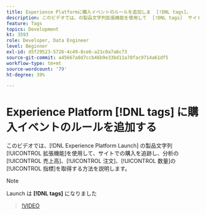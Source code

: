 ```yaml
---
title: Experience Platformに購入イベントのルールを追加しま  [!DNL tags]。
description: このビデオでは、の製品文字列拡張機能を使用して  [!DNL tags]  サイトでの購入を追跡し、分析の売上高、注文件数、数量の指標を取得する方法を説明します。
feature: Tags
topics: Development
kt: 3593
role: Developer, Data Engineer
level: Beginner
exl-id: d5f29523-5726-4c49-8ce6-a21c0a7a6c73
source-git-commit: a45667a8d7ccb46b9e33bd11a78fac9714a61df5
workflow-type: tm+mt
source-wordcount: '79'
ht-degree: 39%

---
```


# Experience Platform [!DNL tags] に購入イベントのルールを追加する

このビデオでは、[!DNL Experience Platform Launch] の製品文字列[!UICONTROL 拡張機能]を使用して、サイトでの購入を追跡し、分析の[!UICONTROL 売上高]、[!UICONTROL 注文]、[!UICONTROL 数量]の[!UICONTROL 指標]を取得する方法を説明します。

>[!NOTE]
>
> Launch は **[!DNL tags]** になりました

>[!VIDEO](https://video.tv.adobe.com/v/31396/?quality=12&learn=on&captions=jpn)

